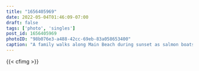 ```yaml
---
title: "1656405969"
date: 2022-05-04T01:46:09-07:00
draft: false
tags: ['photo', 'singles']
post_id: 1656405969
photoID: "98b076e3-a488-42cc-69eb-83a058653400"
caption: "A family walks along Main Beach during sunset as salmon boats prepare for the season opening in the morning."
---
```

{{< cfimg >}}